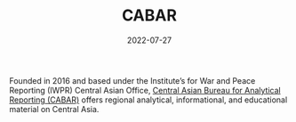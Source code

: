 ﻿---
title: "CABAR"
linkTitle: "CABAR"
contributor: ["Aizada Arystanbek"]
date: 2022-07-27
countries: ["Kazakhstan"]
category: ["Independent media"]
tags: ["media publication", "news", "Central Asian media"]
date_start: [2016]
date_end: []
data_type: ["news"] 
language: ["English", "Russian"]
description: 
  Central Asian Bureau for Analytical Reporting (CABAR) offers regional analytical, informational, and educational material on Central Asia.]
---

Founded in 2016 and based under the Institute’s for War and Peace Reporting (IWPR) Central Asian Office, [Central Asian Bureau for Analytical Reporting (CABAR)](https://cabar.asia/) offers regional analytical, informational, and educational material on Central Asia.

